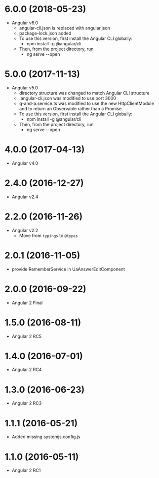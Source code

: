 # 6.0.0 (2018-05-23)
* Angular v6.0
  * angular-cli.json is replaced with angular.json
  * package-lock.json added
  * To use this version, first install the Angular CLI globally:
    * npm install -g @angular/cli
  * Then, from the project directory, run
    * ng serve --open

<a name="5.0.0"></a>
# 5.0.0 (2017-11-13)
* Angular v5.0
  * directory structure was changed to match Angular CLI structure
  * .angular-cli.json was modified to use port 3000
  * q-and-a.service.ts was modified to use the new HttpClientModule
    and to return an Observable rather than a Promise
  * To use this version, first install the Angular CLI globally:
    * npm install -g @angular/cli
  * Then, from the project directory, run
    * ng serve --open

<a name="4.0.0"></a>
# 4.0.0 (2017-04-13)
* Angular v4.0

<a name="2.4.0"></a>
# 2.4.0 (2016-12-27)
* Angular v2.4

<a name="2.2.0"></a>
# 2.2.0 (2016-11-26)
* Angular v2.2
  * Move from `typings` to `@types`
  
<a name="2.0.1"></a>
# 2.0.1 (2016-11-05)
* provide RememberService in UaAnswerEditComponent

<a name="2.0.0"></a>
# 2.0.0 (2016-09-22)
* Angular 2 Final

<a name="1.5.0"></a>
# 1.5.0 (2016-08-11)
* Angular 2 RC5

<a name="1.4.0"></a>
# 1.4.0 (2016-07-01)
* Angular 2 RC4

<a name="1.3.0"></a>
# 1.3.0 (2016-06-23)
* Angular 2 RC3

<a name="1.1.1"></a>
# 1.1.1 (2016-05-21)
* Added missing systemjs.config.js

<a name="1.1.0"></a>
# 1.1.0 (2016-05-11)
* Angular 2 RC1
